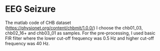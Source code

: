 # EEG Seizure
The matlab code of CHB dataset (https://physionet.org/content/chbmit/1.0.0/)
 I choose the chb01_03, chb02_16+ and chb03_01 as samples.
 For the pre-processing, I used basic FIR filter where the lower cut-off frequency was 0.5 Hz and higher cut-off frequency was 40 Hz. 
